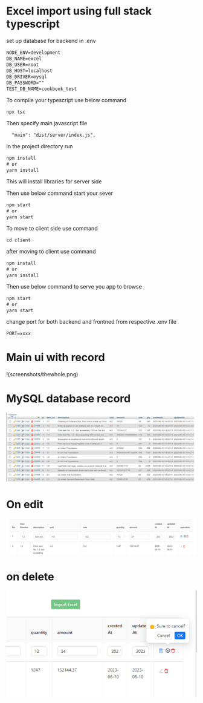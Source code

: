 # Excel import using full stack typescript

set up database for backend in .env 
```
NODE_ENV=development
DB_NAME=excel
DB_USER=root
DB_HOST=localhost
DB_DRIVER=mysql
DB_PASSWORD=""
TEST_DB_NAME=cookbook_test
```
To compile your typescript use below command 

```
npx tsc
```
Then specify main javascript file 
```
  "main": "dist/server/index.js",
  ```
In the project directory run 

```
npm install
# or
yarn install
```
This will install libraries  for server side 

Then use below command start your sever 
```
npm start
# or
yarn start
```

To move to client side use command 

```
cd client 
```

after moving to client use command 

```
npm install
# or
yarn install
```
Then use below command to serve you app to browse
```
npm start
# or
yarn start
```
change port for both backend and frontned from respective .env file 
```
PORT=xxxx
```

# Main ui with record 
!(screenshots/thewhole.png)
# MySQL database record 
![file-upload-typescript](screenshots/db.png)
# On edit
![file-upload-typescript](screenshots/onedit.png)
# on delete
![file-upload-typescript](screenshots/canceledit.png)
 

 